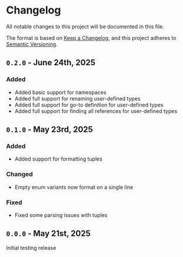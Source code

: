 <!-- markdownlint-disable MD023 -->
<!-- markdownlint-disable MD033 -->

# Changelog

All notable changes to this project will be documented in this file.

The format is based on [Keep a Changelog](https://keepachangelog.com/en/1.0.0/),
and this project adheres to [Semantic Versioning](https://semver.org/spec/v2.0.0.html).

## `0.2.0` - June 24th, 2025

### Added

- Added basic support for namespaces
- Added full support for renaming user-defined types
- Added full support for go-to definition for user-defined types
- Added full support for finding all references for user-defined types

## `0.1.0` - May 23rd, 2025

### Added

- Added support for formatting tuples

### Changed

- Empty enum variants now format on a single line

### Fixed

- Fixed some parsing issues with tuples

[#2]: https://github.com/rojo-rbx/rokit/pull/2

## `0.0.0` - May 21st, 2025

Initial testing release
